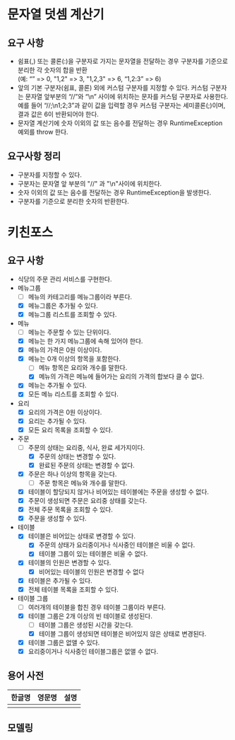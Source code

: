 # 문자열 덧셈 계산기
## 요구 사항
- 쉼표(,) 또는 콜론(:)을 구분자로 가지는 문자열을 전달하는 경우 구분자를 기준으로 분리한 각 숫자의 합을 반환  
  (예: “” => 0, "1,2" => 3, "1,2,3" => 6, “1,2:3” => 6)
- 앞의 기본 구분자(쉼표, 콜론) 외에 커스텀 구분자를 지정할 수 있다. 커스텀 구분자는 문자열 앞부분의 “//”와 “\n” 사이에 위치하는 문자를 커스텀 구분자로 사용한다.  
  예를 들어 “//;\n1;2;3”과 같이 값을 입력할 경우 커스텀 구분자는 세미콜론(;)이며, 결과 값은 6이 반환되어야 한다.
- 문자열 계산기에 숫자 이외의 값 또는 음수를 전달하는 경우 RuntimeException 예외를 throw 한다.

## 요구사항 정리
- 구분자를 지정할 수 있다.
- 구분자는 문자열 앞 부분의 "//" 과 "\n"사이에 위치한다.
- 숫자 이외의 값 또는 음수를 전달하는 경우 RuntimeException을 발생한다.
- 구분자를 기준으로 분리한 숫자의 반환한다.

# 키친포스

## 요구 사항
- 식당의 주문 관리 서비스를 구현한다.
- 메뉴그룹
    - [ ]   메뉴의 카테고리를 메뉴그룹이라 부른다.
    - [X]   메뉴그룹은 추가될 수 있다.
    - [X]   메뉴그룹 리스트를 조회할 수 있다.
    
- 메뉴
    - [ ]   메뉴는 주문할 수 있는 단위이다.
    - [X]   메뉴는 한 가지 메뉴그룹에 속해 있어야 한다.
    - [X]   메뉴의 가격은 0원 이상이다.
    - [X]   메뉴는 0개 이상의 항목을 포함한다.
        - [ ]   메뉴 항목은 요리와 개수를 말한다.
        - [X]   메뉴의 가격은 메뉴에 들어가는 요리의 가격의 합보다 클 수 없다.
    - [X]   메뉴는 추가될 수 있다.
    - [X]   모든 메뉴 리스트를 조회할 수 있다.
    
- 요리
    - [X]   요리의 가격은 0원 이상이다.
    - [X]   요리는 추가될 수 있다. 
    - [X]   모든 요리 목록을 조회할 수 있다.

- 주문
    - [ ]   주문의 상태는 요리중, 식사, 완료 세가지이다.
        - [X]   주문의 상태는 변경할 수 있다.
        - [X]   완료된 주문의 상태는 변경할 수 없다.
    - [X]   주문은 하나 이상의 항목을 갖는다.
        - [ ]   주문 항목은 메뉴와 개수를 말한다.
    - [X]   테이블이 할당되지 않거나 비어있는 테이블에는 주문을 생성할 수 없다.
    - [X]   주문이 생성되면 주문은 요리중 상태를 갖는다.
    - [X]   전체 주문 목록을 조회할 수 있다.
    - [X]   주문을 생성할 수 있다.
    
- 테이블
    - [X]   테이블은 비어있는 상태로 변경할 수 있다. 
        - [X]   주문의 상태가 요리중이거나 식사중인 테이블은 비울 수 없다.   
        - [X]   테이블 그룹이 있는 테이블은 비울 수 없다.   
    - [X]   테이블의 인원은 변경할 수 있다.
        - [X]   비어있는 테이블의 인원은 변경할 수 없다
    - [X]   테이블은 추가될 수 있다.
    - [X]   전체 테이블 목록을 조회할 수 있다.
    
- 테이블 그룹
    - [ ]   여러개의 테이블을 합친 경우 테이블 그룹이라 부른다. 
    - [X]   테이블 그룹은 2개 이상의 빈 테이블로 생성된다.
        - [ ]   테이블 그룹은 생성된 시간을 갖는다.
        - [X]   테이블 그룹이 생성되면 테이블은 비어있지 않은 상태로 변경된다.
    - [X]   테이블 그룹은 없앨 수 있다.
    - [X]   요리중이거나 식사중인 테이블그룹은 없앨 수 없다.   

## 용어 사전

| 한글명 | 영문명 | 설명 |
| --- | --- | --- |
|  |  |  |

## 모델링
